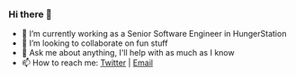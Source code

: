 ### Hi there 👋

- 🔭 I’m currently working as a Senior Software Engineer in HungerStation
- 👯 I’m looking to collaborate on fun stuff
- 💬 Ask me about anything, I'll help with as much as I know
- 📫 How to reach me: [Twitter](https://twitter.com/_atahhan) | [Email](mailto:amr.tahhan@gmail.com)
